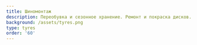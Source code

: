 ```yaml
---
title: Шиномонтаж
description: Переобувка и сезонное хранение. Ремонт и покраска дисков.
background: /assets/tyres.png
type: tyres
order: '60'
---
```



